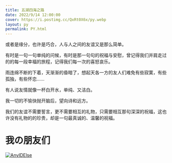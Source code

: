 ```yaml
---
title: 五湖四海之路
date: 2022/9/14 12:00:00
cover: https://i.postimg.cc/QxRt0X6x/py.webp
layout: py
permalink: PY.html
---
```


或者是缘分，也许是巧合，人与人之间的友谊又是那么简单。

有时是一句一句单纯的问候，有时是那一句句的祝福与安慰，曾记得我们并肩走过的的每一段幸福的旅程，记得我们每一次的喜怒哀乐。

雨连绵不断的下着，天渐渐的昏暗了，想起天各一方的友人们难免有些寂寞，有些孤独，有些怀恋……

有人说友情就像一杯白开水，单纯、又洁白。

我一切的不愉快抛开脑后，望向诗和远方。

我们的友谊不需要誓言，更不需要相互的礼物，只需要相互那句深深的祝福，这也许没有礼物的的珍贵，却是一句最真诚的、温馨的祝福。

# 我の朋友们

 [![AnyIDElse](https://i2.hdslb.com/bfs/face/4276e33645bb087adeb904756a7015ca3325d27e.jpg@240w_240h_1c_1s.webp)](https://space.bilibili.com/1536557)